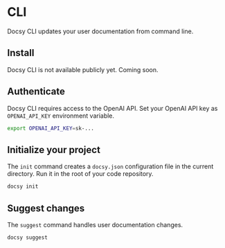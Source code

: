 # CLI

Docsy CLI updates your user documentation from command line.

## Install

Docsy CLI is not available publicly yet. Coming soon.

## Authenticate

Docsy CLI requires access to the OpenAI API. Set your OpenAI API key as `OPENAI_API_KEY` environment variable.

```bash
export OPENAI_API_KEY=sk-...
```

## Initialize your project

The `init` command creates a `docsy.json` configuration file in the current directory. Run it in the root of your code repository.

```bash
docsy init
```

## Suggest changes

The `suggest` command handles user documentation changes.

```bash
docsy suggest
```
